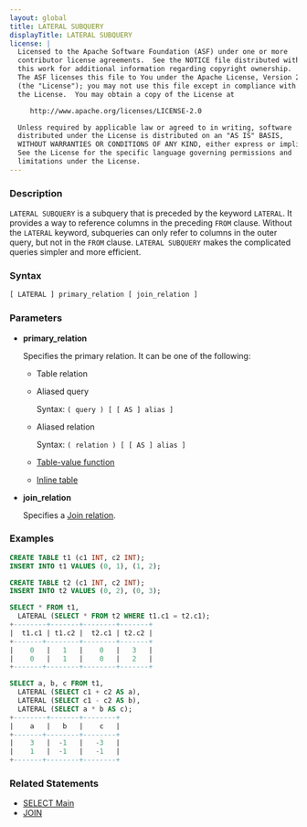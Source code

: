 ```yaml
---
layout: global
title: LATERAL SUBQUERY
displayTitle: LATERAL SUBQUERY
license: |
  Licensed to the Apache Software Foundation (ASF) under one or more
  contributor license agreements.  See the NOTICE file distributed with
  this work for additional information regarding copyright ownership.
  The ASF licenses this file to You under the Apache License, Version 2.0
  (the "License"); you may not use this file except in compliance with
  the License.  You may obtain a copy of the License at

     http://www.apache.org/licenses/LICENSE-2.0

  Unless required by applicable law or agreed to in writing, software
  distributed under the License is distributed on an "AS IS" BASIS,
  WITHOUT WARRANTIES OR CONDITIONS OF ANY KIND, either express or implied.
  See the License for the specific language governing permissions and
  limitations under the License.
---
```


### Description

`LATERAL SUBQUERY` is a subquery that is preceded by the keyword `LATERAL`. It provides a way to reference columns in the preceding `FROM` clause.
Without the `LATERAL` keyword, subqueries can only refer to columns in the outer query, but not in the `FROM` clause. `LATERAL SUBQUERY` makes the complicated
queries simpler and more efficient.

### Syntax

```sql
[ LATERAL ] primary_relation [ join_relation ]
```

### Parameters

* **primary_relation**

  Specifies the primary relation. It can be one of the following:
  * Table relation
  * Aliased query

    Syntax: `( query ) [ [ AS ] alias ]`
  * Aliased relation

    Syntax: `( relation ) [ [ AS ] alias ]`
  * [Table-value function](sql-ref-syntax-qry-select-tvf.html)
  * [Inline table](sql-ref-syntax-qry-select-inline-table.html)


* **join_relation**

    Specifies a [Join relation](sql-ref-syntax-qry-select-join.html).

### Examples

```sql
CREATE TABLE t1 (c1 INT, c2 INT);
INSERT INTO t1 VALUES (0, 1), (1, 2);

CREATE TABLE t2 (c1 INT, c2 INT);
INSERT INTO t2 VALUES (0, 2), (0, 3);

SELECT * FROM t1,
  LATERAL (SELECT * FROM t2 WHERE t1.c1 = t2.c1);
+--------+-------+--------+-------+
|  t1.c1 | t1.c2 |  t2.c1 | t2.c2 |
+-------+--------+--------+-------+
|    0   |   1   |    0   |   3   |
|    0   |   1   |    0   |   2   |
+-------+--------+--------+-------+

SELECT a, b, c FROM t1,
  LATERAL (SELECT c1 + c2 AS a),
  LATERAL (SELECT c1 - c2 AS b),
  LATERAL (SELECT a * b AS c);
+--------+-------+--------+
|    a   |   b   |    c   |
+-------+--------+--------+
|    3   |  -1   |   -3   |
|    1   |  -1   |   -1   |
+-------+--------+--------+
```

### Related Statements

* [SELECT Main](sql-ref-syntax-qry-select.html)
* [JOIN](sql-ref-syntax-qry-select-join.html)
